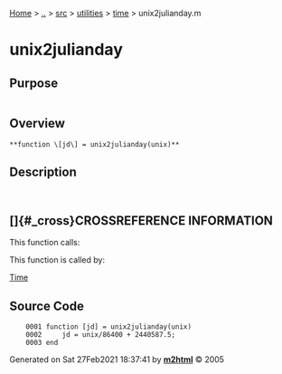 [Home](../../../../../index.html) \> [..](#) \> [src](#) \> [utilities](#)
\> [time](index.md) \> unix2julianday.m



# unix2julianday

## Purpose 

``` 
```

## Overview 

``` 
**function \[jd\] = unix2julianday(unix)**
```

## Description 

```
 

```

## []{#_cross}CROSSREFERENCE INFORMATION 

This function calls:

This function is called by:

   [Time](Time.md)

## Source Code 

```
    0001 function [jd] = unix2julianday(unix)
    0002     jd = unix/86400 + 2440587.5;
    0003 end
```



Generated on Sat 27Feb2021 18:37:41 by
**[m2html](http://www.artefact.tk/software/matlab/m2html/ "Matlab Documentation in HTML")**
© 2005